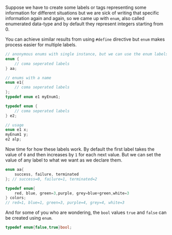 Suppose we have to create some labels or tags representing some information for different situations but we are sick of writing that specific information again and again, so we came up with `enum`, also called enumerated data-type and by default they represent integers starting from 0.

You can achieve similar results from using `#define` directive but `enum` makes process easier for multiple labels.

```c
// anonymous enums with single instance, but we can use the enum labels everywhere else
enum {
	// coma seperated labels
} aa;

// enums with a name
enum e1{
	// coma seperated labels
};
typedef enum e1 myEnum1;

typedef enum {
	// coma seperated labels
} e2;

// usage
enum e1 x;
myEnum1 y;
e2 alp;
```

Now time for how these labels work. By default the first label takes the value of `0` and then increases by `1` for each next value. But we can set the value of any label to what we want as we declare them.

```c
enum aa{
	success, failure, terminated
}; // success=0, failure=1, terminated=2

typedef enum{
	red, blue, green=3,purple, grey=blue+green,white=3
} colors;
// red=1, blue=1, green=3, purple=4, grey=4, white=3
```

And for some of you who are wondering, the `bool` values `true` and `false` can be created using `enum`.

```c
typedef enum{false,true}bool;
```
